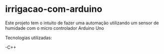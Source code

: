 # irrigacao-com-arduino
Este projeto tem o intuito de fazer uma automação utilizando um sensor de humidade com o micro controlador Arduino Uno

Tecnologias utilizadas:

-C++
